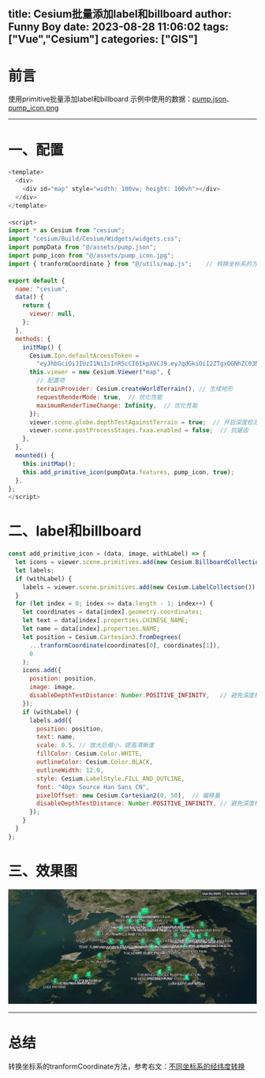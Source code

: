 
title: Cesium批量添加label和billboard
author: Funny Boy
date: 2023-08-28 11:06:02
tags: ["Vue","Cesium"]
categories: ["GIS"]
---

# 前言
使用primitive批量添加label和billboard
示例中使用的数据：[pump.json](https://github.com/752841728/hexo-picture/blob/main/map/pump.json)、[pump_icon.png](https://github.com/752841728/hexo-picture/blob/main/map/pump_icon.png)

---

# 一、配置

```javascript
<template>
  <div>
    <div id="map" style="width: 100vw; height: 100vh"></div>
  </div>
</template>

<script>
import * as Cesium from "cesium";
import "cesium/Build/Cesium/Widgets/widgets.css";
import pumpData from "@/assets/pump.json";
import pump_icon from "@/assets/pump_icon.jpg";
import { tranformCoordinate } from "@/utils/map.js";    // 转换坐标系的方法

export default {
  name: "cesium",
  data() {
    return {
      viewer: null,
    };
  },
  methods: {
    initMap() {
      Cesium.Ion.defaultAccessToken =
        "eyJhbGciOiJIUzI1NiIsInR5cCI6IkpXVCJ9.eyJqdGkiOiI2ZTgxOGNhZC03NThmLTQ0NzMtOTNlYS1kNmM3YzlmZDU3NTMiLCJpZCI6MTI1NTY3LCJpYXQiOjE2NzY5MDI0MzJ9.ulIEz3NCh2cMEBiHrqIuv9I6icn5KTMMnBdy2wassoM";
      this.viewer = new Cesium.Viewer("map", {
        // 配置项
        terrainProvider: Cesium.createWorldTerrain(), // 生成地形
        requestRenderMode: true,  // 优化性能
        maximumRenderTimeChange: Infinity,  // 优化性能
      });
      viewer.scene.globe.depthTestAgainstTerrain = true;  // 开启深度检测
      viewer.scene.postProcessStages.fxaa.enabled = false;  // 抗锯齿
    },
  },
  mounted() {
    this.initMap();
    this.add_primitive_icon(pumpData.features, pump_icon, true);
  },
};
</script>
```

# 二、label和billboard

```javascript
const add_primitive_icon = (data, image, withLabel) => {
  let icons = viewer.scene.primitives.add(new Cesium.BillboardCollection());
  let labels;
  if (withLabel) {
    labels = viewer.scene.primitives.add(new Cesium.LabelCollection());
  }
  for (let index = 0; index <= data.length - 1; index++) {
    let coordinates = data[index].geometry.coordinates;
    let text = data[index].properties.CHINESE_NAME;
    let name = data[index].properties.NAME;
    let position = Cesium.Cartesian3.fromDegrees(
      ...tranformCoordinate(coordinates[0], coordinates[1]),
      0
    );
    icons.add({
      position: position,
      image: image,
      disableDepthTestDistance: Number.POSITIVE_INFINITY,   // 避免深度检测被地形遮挡
    });
    if (withLabel) {
      labels.add({
        position: position,
        text: name,
        scale: 0.5, // 放大后缩小，提高清晰度
        fillColor: Cesium.Color.WHITE,
        outlineColor: Cesium.Color.BLACK,
        outlineWidth: 12.0,
        style: Cesium.LabelStyle.FILL_AND_OUTLINE,
        font: "40px Source Han Sans CN",
        pixelOffset: new Cesium.Cartesian2(0, 50),  // 偏移量
        disableDepthTestDistance: Number.POSITIVE_INFINITY, // 避免深度检测被地形遮挡
      });
    }
  }
};
```

# 三、效果图
![在这里插入图片描述](https://raw.githubusercontent.com/752841728/hexo-picture/main/img/8-1.png)

---
# 总结
转换坐标系的tranformCoordinate方法，参考右文：[不同坐标系的经纬度转换](https://752841728.github.io/2023/08/24/%E4%B8%8D%E5%90%8C%E5%9D%90%E6%A0%87%E7%B3%BB%E7%9A%84%E7%BB%8F%E7%BA%AC%E5%BA%A6%E8%BD%AC%E6%8D%A2/)
